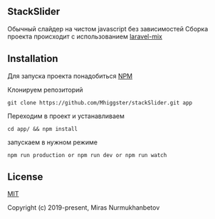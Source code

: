 ## StackSlider

Обычный слайдер на чистом javascript без зависимостей
Сборка проекта происходит с использованием [laravel-mix](https://laravel-mix.com/)

## Installation

Для запуска проекта понадобиться [NPM](https://www.npmjs.com/)

Клонируем репозиторий

    git clone https://github.com/Mhiggster/stackSlider.git app

Переходим в проект и устанавливаем

    cd app/ && npm install

запускаем в нужном режиме

    npm run production or npm run dev or npm run watch

## License

[MIT](https://github.com/Mhiggster/stackSlider/blob/master/LICENSE)

Copyright (c) 2019-present, Miras Nurmukhanbetov
